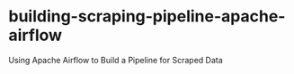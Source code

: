 # building-scraping-pipeline-apache-airflow
Using Apache Airflow to Build a Pipeline for Scraped Data 
